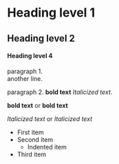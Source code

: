 # Heading level 1

## Heading level 2

#### Heading level 4

<p> paragraph 1.   <br>another line.</p>

<p> paragraph 2.  <strong>bold text</strong> <em>Italicized text</em>.</p>

**bold text** or __bold text__

*Italicized text* or _Italicized text_

- First item
- Second item
  - Indented item
- Third item
